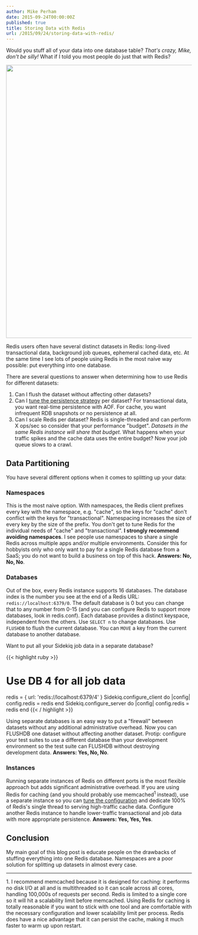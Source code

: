 ```yaml
---
author: Mike Perham
date: 2015-09-24T00:00:00Z
published: true
title: Storing Data with Redis
url: /2015/09/24/storing-data-with-redis/
---
```


Would you stuff all of your data into one database table?  *That's crazy, Mike,
don't be silly!*  What if I told you most people do just that with Redis?

<img src="/images/redis.png" width="740px" />

Redis users often have several distinct datasets in Redis: long-lived transactional data, background job queues,
ephemeral cached data, etc.  At the same time I see lots of people using Redis in the most naive way possible:
put everything into one database.

There are several questions to answer when determining how to use Redis for different datasets:

1. Can I flush the dataset without affecting other datasets?
2. Can I [tune the persistence strategy][0] per dataset?
   For transactional data, you want real-time persistence with AOF.
   For cache, you want infrequent RDB snapshots or no persistence at all.
3. Can I scale Redis per dataset?  Redis is single-threaded and can perform X ops/sec so consider that your
   performance "budget".  *Datasets in the same Redis instance will share that budget.*  What happens when your
   traffic spikes and the cache data uses the entire budget?  Now your job queue slows to a crawl.

## Data Partitioning

You have several different options when it comes to splitting up your data:

### Namespaces

This is the most naive option.  With namespaces, the Redis client prefixes every key with the
namespace, e.g. "cache", so the keys for "cache" don't conflict with the keys for "transactional".  Namespacing
increases the size of every key by the size of the prefix.  You don't get to tune Redis for the
individual needs of "cache" and "transactional".  **I strongly recommend avoiding namespaces**.
I see people use namespaces to share a single Redis across multiple apps and/or multiple environments.
Consider this for hobbyists only who only want to pay for a single Redis database from a SaaS;
you do not want to build a business on top of this hack.  **Answers: No, No, No**.

### Databases

Out of the box, every Redis instance supports 16 databases.  The database index is the number you see
at the end of a Redis URL: `redis://localhost:6379/0`.  The default database is 0 but you can change that
to any number from 0-15 (and you can configure Redis to support more databases, look in redis.conf).  Each database
provides a distinct keyspace, independent from the others.  Use `SELECT n` to change databases.  Use `FLUSHDB` to flush the
current database.  You can `MOVE` a key from the current database to another database.

Want to put all your Sidekiq job data in a separate database?

{{< highlight ruby >}}
# Use DB 4 for all job data
redis = { url: 'redis://localhost:6379/4' }
Sidekiq.configure_client do |config|
  config.redis = redis
end
Sidekiq.configure_server do |config|
  config.redis = redis
end
{{< / highlight >}}

Using separate databases is an easy way to put a "firewall" between datasets without any additional administrative
overhead.  Now you can FLUSHDB one dataset without affecting another dataset.  Protip: configure your test suites
to use a different database than your development environment so the test suite can FLUSHDB without destroying development data.
**Answers: Yes, No, No**.

### Instances

Running separate instances of Redis on different ports is the most flexible approach but adds significant administrative
overhead.  If you are using Redis for caching (and you should probably use memcached<sup>1</sup> instead), use a separate instance
so you can [tune the configuration][1] and dedicate 100% of Redis's single thread to serving high-traffic cache data.
Configure another Redis instance to handle lower-traffic transactional and job data with more appropriate persistence.
**Answers: Yes, Yes, Yes**.

## Conclusion

My main goal of this blog post is educate people on the drawbacks of stuffing everything into one Redis database.
Namespaces are a poor solution for splitting up datasets in almost every case.

<hr/>
1. I recommend memcached because it is designed for caching: it performs no disk I/O at all and is multithreaded so it can scale
across all cores, handling 100,000s of requests per second.  Redis is limited to a single core so it will hit a scalability
limit before memcached.  Using Redis for caching is totally reasonable if you want to stick
with one tool and are comfortable with the necessary configuration and lower scalability limit per process.  Redis does
have a nice advantage that it can persist the cache, making it much faster to warm up upon restart.

[0]: http://redis.io/topics/persistence
[1]: http://redis.io/topics/lru-cache
